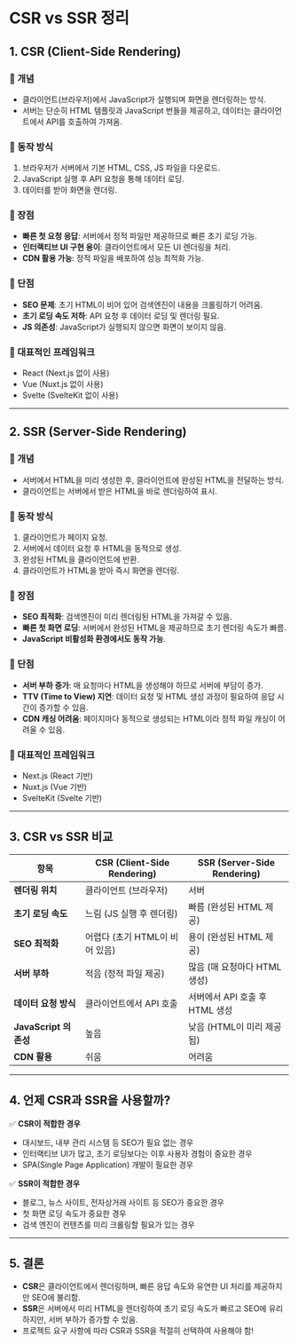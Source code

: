 # CSR vs SSR 정리

## 1. CSR (Client-Side Rendering)

### 🔹 개념

- 클라이언트(브라우저)에서 JavaScript가 실행되며 화면을 렌더링하는 방식.
- 서버는 단순히 HTML 템플릿과 JavaScript 번들을 제공하고, 데이터는 클라이언트에서 API를 호출하여 가져옴.

### 🔹 동작 방식

1. 브라우저가 서버에서 기본 HTML, CSS, JS 파일을 다운로드.
2. JavaScript 실행 후 API 요청을 통해 데이터 로딩.
3. 데이터를 받아 화면을 렌더링.

### 🔹 장점

- **빠른 첫 요청 응답**: 서버에서 정적 파일만 제공하므로 빠른 초기 로딩 가능.
- **인터랙티브 UI 구현 용이**: 클라이언트에서 모든 UI 렌더링을 처리.
- **CDN 활용 가능**: 정적 파일을 배포하여 성능 최적화 가능.

### 🔹 단점

- **SEO 문제**: 초기 HTML이 비어 있어 검색엔진이 내용을 크롤링하기 어려움.
- **초기 로딩 속도 저하**: API 요청 후 데이터 로딩 및 렌더링 필요.
- **JS 의존성**: JavaScript가 실행되지 않으면 화면이 보이지 않음.

### 🔹 대표적인 프레임워크

- React (Next.js 없이 사용)
- Vue (Nuxt.js 없이 사용)
- Svelte (SvelteKit 없이 사용)

---

## 2. SSR (Server-Side Rendering)

### 🔹 개념

- 서버에서 HTML을 미리 생성한 후, 클라이언트에 완성된 HTML을 전달하는 방식.
- 클라이언트는 서버에서 받은 HTML을 바로 렌더링하여 표시.

### 🔹 동작 방식

1. 클라이언트가 페이지 요청.
2. 서버에서 데이터 요청 후 HTML을 동적으로 생성.
3. 완성된 HTML을 클라이언트에 반환.
4. 클라이언트가 HTML을 받아 즉시 화면을 렌더링.

### 🔹 장점

- **SEO 최적화**: 검색엔진이 미리 렌더링된 HTML을 가져갈 수 있음.
- **빠른 첫 화면 로딩**: 서버에서 완성된 HTML을 제공하므로 초기 렌더링 속도가 빠름.
- **JavaScript 비활성화 환경에서도 동작 가능**.

### 🔹 단점

- **서버 부하 증가**: 매 요청마다 HTML을 생성해야 하므로 서버에 부담이 증가.
- **TTV (Time to View) 지연**: 데이터 요청 및 HTML 생성 과정이 필요하여 응답 시간이 증가할 수 있음.
- **CDN 캐싱 어려움**: 페이지마다 동적으로 생성되는 HTML이라 정적 파일 캐싱이 어려울 수 있음.

### 🔹 대표적인 프레임워크

- Next.js (React 기반)
- Nuxt.js (Vue 기반)
- SvelteKit (Svelte 기반)

---

## 3. CSR vs SSR 비교

| 항목                  | CSR (Client-Side Rendering)    | SSR (Server-Side Rendering)    |
| --------------------- | ------------------------------ | ------------------------------ |
| **렌더링 위치**       | 클라이언트 (브라우저)          | 서버                           |
| **초기 로딩 속도**    | 느림 (JS 실행 후 렌더링)       | 빠름 (완성된 HTML 제공)        |
| **SEO 최적화**        | 어렵다 (초기 HTML이 비어 있음) | 용이 (완성된 HTML 제공)        |
| **서버 부하**         | 적음 (정적 파일 제공)          | 많음 (매 요청마다 HTML 생성)   |
| **데이터 요청 방식**  | 클라이언트에서 API 호출        | 서버에서 API 호출 후 HTML 생성 |
| **JavaScript 의존성** | 높음                           | 낮음 (HTML이 미리 제공됨)      |
| **CDN 활용**          | 쉬움                           | 어려움                         |

---

## 4. 언제 CSR과 SSR을 사용할까?

✅ **CSR이 적합한 경우**

- 대시보드, 내부 관리 시스템 등 SEO가 필요 없는 경우
- 인터랙티브 UI가 많고, 초기 로딩보다는 이후 사용자 경험이 중요한 경우
- SPA(Single Page Application) 개발이 필요한 경우

✅ **SSR이 적합한 경우**

- 블로그, 뉴스 사이트, 전자상거래 사이트 등 SEO가 중요한 경우
- 첫 화면 로딩 속도가 중요한 경우
- 검색 엔진이 컨텐츠를 미리 크롤링할 필요가 있는 경우

---

## 5. 결론

- **CSR**은 클라이언트에서 렌더링하며, 빠른 응답 속도와 유연한 UI 처리를 제공하지만 SEO에 불리함.
- **SSR**은 서버에서 미리 HTML을 렌더링하여 초기 로딩 속도가 빠르고 SEO에 유리하지만, 서버 부하가 증가할 수 있음.
- 프로젝트 요구 사항에 따라 CSR과 SSR을 적절히 선택하여 사용해야 함!
